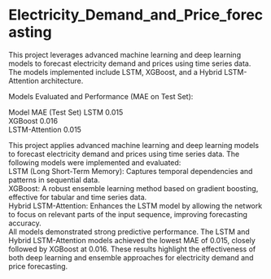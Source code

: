# Electricity_Demand_and_Price_forecasting

This project leverages advanced machine learning and deep learning models to forecast electricity demand and prices using time series data. The models implemented include LSTM, XGBoost, and a Hybrid LSTM-Attention architecture.<br>

Models Evaluated and Performance (MAE on Test Set):<br>

Model	MAE (Test Set)
LSTM	0.015<br>
XGBoost	0.016<br>
LSTM-Attention	0.015<br>


This project applies advanced machine learning and deep learning models to forecast electricity demand and prices using time series data. The following models were implemented and evaluated:
<br>
LSTM (Long Short-Term Memory): Captures temporal dependencies and patterns in sequential data.
<br>
XGBoost: A robust ensemble learning method based on gradient boosting, effective for tabular and time series data.
<br>
Hybrid LSTM-Attention: Enhances the LSTM model by allowing the network to focus on relevant parts of the input sequence, improving forecasting accuracy.
<br>
All models demonstrated strong predictive performance. The LSTM and Hybrid LSTM-Attention models achieved the lowest MAE of 0.015, closely followed by XGBoost at 0.016. These results highlight the effectiveness of both deep learning and ensemble approaches for electricity demand and price forecasting.


